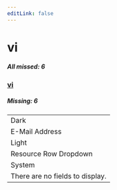 ```yaml
---
editLink: false
---
```


# vi

##### All missed: 6


### [vi](https://github.com/Laravel-Lang/lang/blob/main/locales/vi/vi.json)

##### Missing: 6

<table >
<tr><td align="left" >
Dark
</td>
</tr>
<tr><td align="left" >
E-Mail Address
</td>
</tr>
<tr><td align="left" >
Light
</td>
</tr>
<tr><td align="left" >
Resource Row Dropdown
</td>
</tr>
<tr><td align="left" >
System
</td>
</tr>
<tr><td align="left" >
There are no fields to display.
</td>
</tr>

</table>


